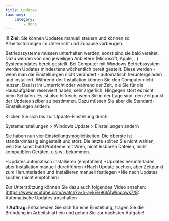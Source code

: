 ```yaml
---
title: Updates
taxonomy:
    category:
        - docs
---
```


!!! **Ziel:** Sie können Updates manuell steuern und können so Arbeitsstörungen im Unterricht und Zuhause vorbeugen.<br>

Betriebssysteme müssen unterhalten werden, sonst sind sie bald veraltet. Dazu werden von den jeweiligen Anbietern (Microsoft, Apple, ..) Systemupdates bereit gestellt. Bei Computer mit Windows Betriebssystem werden Updates mindestens wöchentlich bereit gestellt. Diese werden - wenn man die Einstellungen nicht verändert - automatisch heruntergeladen und installiert. Während der Installation können Sie den Computer nicht nutzen. Das ist im Unterricht oder während der Zeit, die Sie für die Hausaufgaben reserviert haben, sehr ärgerlich. Hingegen stört es nicht beim Schlafen. Es ist also hilfreich, wenn Sie in der Lage sind, den Zeitpunkt der Updates selber zu bestimmen. Dazu müssen Sie aber die Standard-Einstellungen ändern:

Klicken Sie sich bis zur Update-Einstellung durch:

Systemeinstellungen > Windows Update > Einstellungen ändern

Sie haben nun vier Einstellungsmöglichkeiten. Die oberste ist standardmässig eingestellt und stört. Die letzte sollten Sie nicht wählen, weil Sie sonst bald Probleme mit Viren, nicht lesbaren Dateien, nicht kompatiblen Geräten, u.s.w., bekommen.<br>

*Updates automatisch installieren (empfohlen)
*Updates herunterladen, aber Installation manuell durchführen
*Nach Update suchen, aber Zeitpunkt zum Herunterladen und Installieren manuell festlegen
*Nie nach Updates suchen (nicht empfohlen)<br>

Zur Unterstützung können Sie dazu auch folgendes Video ansehen:[https://www.youtube.com/watch?v=h-aykEH96lA|Windows7/8: Automatische Updates abschalten

!! **Auftrag:** Entscheiden Sie sich für eine Einstellung, tragen Sie die Bründung im Arbeitsblatt ein und gehen Sie zur nächsten Aufgabe!




